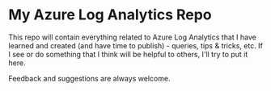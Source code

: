 # My Azure Log Analytics Repo

This repo will contain everything related to Azure Log Analytics that I have learned and created (and have time to publish) - queries, tips & tricks, etc. If I see or do something that I think will be helpful to others, I'll try to put it here.

Feedback and suggestions are always welcome.
